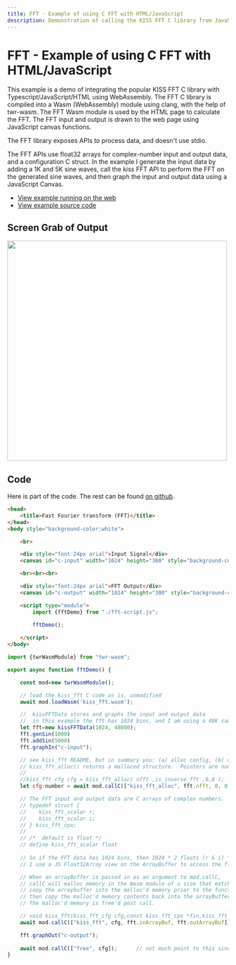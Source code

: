 ```yaml
---
title: FFT - Example of using C FFT with HTML/JavaScript
description: Demonstration of calling the KISS FFT C library from JavaScript using WebAssembly and twr-wasm
---
```


# FFT - Example of using C FFT with HTML/JavaScript
This example is a demo of integrating the popular KISS FFT C library with Typescript/JavaScript/HTML using WebAssembly.  The FFT C library is compiled into a Wasm (WebAssembly) module using clang, with the help of twr-wasm.   The FFT Wasm module is used by the HTML page to calculate the FFT.  The FFT input and output is drawn to the web page using JavaScript canvas functions.  

The FFT library exposes APIs to process data, and doesn't use stdio.

The FFT APIs use float32 arrays for complex-number input and output data, and a configuration C struct.   In the example I generate the input data by adding a 1K and 5K sine waves, call the kiss FFT API to perform the FFT on the generated sine waves, and then graph the input and output data using a JavaScript Canvas.

- [View example running on the web](/examples/dist/fft/index.html)
- [View example source code](https://github.com/twiddlingbits/twr-wasm/tree/main/examples/fft)

## Screen Grab of Output
<img src="../../img/readme-img-fft.png" width="500" >

## Code
Here is part of the code. The rest can be found [on github](https://github.com/twiddlingbits/twr-wasm/tree/main/examples/fft).

~~~html title="index.html"
<head>
	<title>Fast Fourier transform (FFT)</title>
</head>
<body style="background-color:white">

	<br>

	<div style="font:24px arial">Input Signal</div>
	<canvas id="c-input" width="1024" height="300" style="background-color:lightgray"></canvas>

	<br><br><br>

	<div style="font:24px arial">FFT Output</div>
	<canvas id="c-output" width="1024" height="300" style="background-color:lightgray"></canvas>

	<script type="module">
		import {fftDemo} from "./fft-script.js";
		
		fftDemo();

	</script>
</body>
~~~
~~~js title="fft-script.js"
import {twrWasmModule} from "twr-wasm";

export async function fftDemo() {

    const mod=new twrWasmModule();

    // load the kiss_fft C code as is, unmodified
    await mod.loadWasm('kiss_fft.wasm');

    //  kissFFTData stores and graphs the input and output data
    //  in this example the fft has 1024 bins, and I am using a 48K sampling rate
    let fft=new kissFFTData(1024, 48000);
    fft.genSin(1000)
    fft.addSin(5000)
    fft.graphIn("c-input");

    // see kiss_fft README, but in summary you: (a) alloc config, (b) compute the FFT, (c) free the config
    // kiss_fft_alloc() returns a malloced structure.  Pointers are numbers (index into Wasm module memory) in JS land 
    //
    //kiss_fft_cfg cfg = kiss_fft_alloc( nfft ,is_inverse_fft ,0,0 );
    let cfg:number = await mod.callC(["kiss_fft_alloc", fft.nfft, 0, 0, 0 ]);

    // The FFT input and output data are C arrays of complex numbers.
    // typedef struct {
    //    kiss_fft_scalar r;
    //    kiss_fft_scalar i;
    // } kiss_fft_cpx;
    //
    // /*  default is float */
    // define kiss_fft_scalar float
    
    // So if the FFT data has 1024 bins, then 1024 * 2 floats (r & i) * 4 bytes per float are needed.
    // I use a JS Float32Array view on the ArrayBuffer to access the floats

    // When an arrayBuffer is passed in as an argument to mod.callC,
    // callC will malloc memory in the Wasm module of a size that matches the array buffer, then
    // copy the arraybuffer into the malloc'd memory prior to the function call, 
    // then copy the malloc'd memory contents back into the arrayBuffer post call.
    // The malloc'd memory is free'd post call. 

    // void kiss_fft(kiss_fft_cfg cfg,const kiss_fft_cpx *fin,kiss_fft_cpx *fout);
    await mod.callC(["kiss_fft", cfg, fft.inArrayBuf, fft.outArrayBuf]);

    fft.graphOut("c-output");
            
    await mod.callC(["free", cfg]);      // not much point to this since all the module memory is about to disappear
}
~~~
